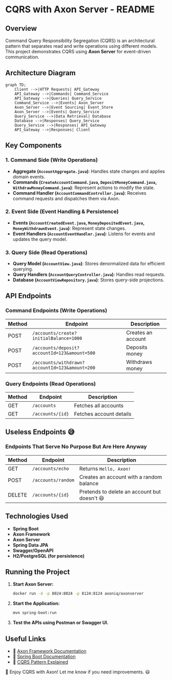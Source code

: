 # CQRS with Axon Server - README

## Overview
Command Query Responsibility Segregation (CQRS) is an architectural pattern that separates read and write operations using different models. This project demonstrates CQRS using **Axon Server** for event-driven communication.

## Architecture Diagram

```mermaid
graph TD;
    Client -->|HTTP Requests| API_Gateway
    API_Gateway -->|Commands| Command_Service
    API_Gateway -->|Queries| Query_Service
    Command_Service -->|Events| Axon_Server
    Axon_Server -->|Event Sourcing| Event_Store
    Axon_Server -->|Events| Query_Service
    Query_Service -->|Data Retrieval| Database
    Database -->|Responses| Query_Service
    Query_Service -->|Responses| API_Gateway
    API_Gateway -->|Responses| Client
```

## Key Components

### **1. Command Side (Write Operations)**
- **Aggregate (`AccountAggregate.java`)**: Handles state changes and applies domain events.
- **Commands (`CreateAccountCommand.java`, `DepositMoneyCommand.java`, `WithdrawMoneyCommand.java`)**: Represent actions to modify the state.
- **Command Handler (`AccountCommandController.java`)**: Receives command requests and dispatches them via Axon.

### **2. Event Side (Event Handling & Persistence)**
- **Events (`AccountCreatedEvent.java`, `MoneyDepositedEvent.java`, `MoneyWithdrawnEvent.java`)**: Represent state changes.
- **Event Handlers (`AccountEventHandler.java`)**: Listens for events and updates the query model.

### **3. Query Side (Read Operations)**
- **Query Model (`AccountView.java`)**: Stores denormalized data for efficient querying.
- **Query Handlers (`AccountQueryController.java`)**: Handles read requests.
- **Database (`AccountViewRepository.java`)**: Stores query-side projections.

## API Endpoints

### **Command Endpoints (Write Operations)**
| Method | Endpoint | Description |
|--------|----------|-------------|
| POST   | `/accounts/create?initialBalance=1000` | Creates an account |
| POST   | `/accounts/deposit?accountId=123&amount=500` | Deposits money |
| POST   | `/accounts/withdrawn?accountId=123&amount=200` | Withdraws money |

### **Query Endpoints (Read Operations)**
| Method | Endpoint | Description |
|--------|----------|-------------|
| GET    | `/accounts` | Fetches all accounts |
| GET    | `/accounts/{id}` | Fetches account details |

## Useless Endpoints 😅

### **Endpoints That Serve No Purpose But Are Here Anyway**
| Method | Endpoint | Description |
|--------|----------|-------------|
| GET    | `/accounts/echo` | Returns `Hello, Axon!` |
| POST   | `/accounts/random` | Creates an account with a random balance |
| DELETE | `/accounts/{id}` | Pretends to delete an account but doesn't 😆 |

## Technologies Used
- **Spring Boot**
- **Axon Framework**
- **Axon Server**
- **Spring Data JPA**
- **Swagger/OpenAPI**
- **H2/PostgreSQL (for persistence)**

## Running the Project
1. **Start Axon Server:**
   ```sh
   docker run -d -p 8024:8024 -p 8124:8124 axoniq/axonserver
   ```
2. **Start the Application:**
   ```sh
   mvn spring-boot:run
   ```
3. **Test the APIs using Postman or Swagger UI.**

## Useful Links
- 🔗 [Axon Framework Documentation](https://docs.axoniq.io/)
- 🔗 [Spring Boot Documentation](https://spring.io/projects/spring-boot)
- 🔗 [CQRS Pattern Explained](https://martinfowler.com/bliki/CQRS.html)

🚀 Enjoy CQRS with Axon! Let me know if you need improvements. 😃